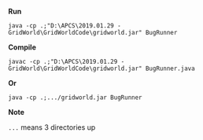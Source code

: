 **Run**

`java -cp .;"D:\APCS\2019.01.29 - GridWorld\GridWorldCode\gridworld.jar" BugRunner`

**Compile**
    
`javac -cp .;"D:\APCS\2019.01.29 - GridWorld\GridWorldCode\gridworld.jar" BugRunner.java`

**Or**

`java -cp .;.../gridworld.jar BugRunner`

**Note**

`...` means 3 directories up
